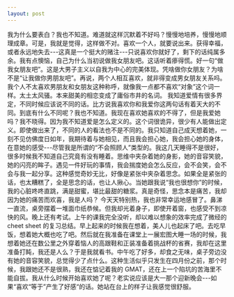 ```yaml
---
layout: post
---
```


我为什么要表白？我也不知道。难道就这样沉默着不好吗？慢慢地培养，慢慢地顺理成章。可是，我就是觉得，这样做不对。喜欢一个人，就要说出来。获得幸福，或者永远地失去---这真是一个挺大的赌注---只说喜欢你就好了，剩下的话纯属多余。我有点懊恼，自己为什么当初说做我女朋友吧。这话听着瘆得慌。好一句“做我女朋友吧”。这是大男子主义以自我为中心的完美体现。凭啥做你女朋友？为啥不是“让我做你男朋友吧”。再说，两个人相互喜欢，就非得变成男女朋友关系吗。我个人不太喜欢男朋友和女朋友这种称呼，就像我一点都不喜欢“对象”这个词一样。太土太风骚。本来甜美的相恋变成了庸俗市井的名词。 我知道爱情有很多界定，不同时候应该说不同的话。比方说我喜欢你和我爱你这两句话有着天大的不同。到底有什么不同呢？我也不知道。我现在喜欢她喜欢的不得了，但是我爱她吗？我不晓得。因为我不知道爱是怎么定义的。这个词很诡异，很少有人能做出定义。即使做出来了，不同的人的看法也不是不同的。我只知道自己成天想着她，一刻不见仿佛度日如年，我期待着与她相见，而且我会担心她，我会担心她的身体，在意她的感受---尽管我是所谓的“不会照顾人”类型的。我这几天睡得不是很好，很多时候我不知道自己究竟有没有睡着。思维中夹杂着她的身影，她的音容笑貌，她的闪亮的眸子。遇见一件好玩的事情，我会揣度她会怎么反应，会不会笑，会不会与我一起分享。这种感觉奇妙无比，好像是紧张中夹杂着思念。如果全是紧张的话，也太糟糕了，全是思念的话，也让人揪心。当她跟我说“我也很想你”的时候，我的心脏咚咚直跳，满是甜蜜，堪比最甜的糖浆。真是奇怪，思念本是痛苦，我却因为她的痛苦而欢喜，我是人吗？ 今天天特别热，我也非常幸运地感冒了。鼻涕一直流，桌旁摆着一堆面巾纸恭候。但我却光着身子，即使开着窗，也感受不到凉快的风。晚上还有考试。上午的课我完全没听，却以难以想象的效率完成了微经的 cheet sheet 的复习总结。早上起来的时候我在想着，美人儿也起床了吧。去吃早饭，想着她大概也吃了吧。然后就在我准备在课堂上一展宏图大睡一场的时候，我想着她还在数公里之外穿着恼人的高跟鞋和正装准备着挑战杯的省赛，我却在这里准备打盹，我还是人么？于是我就看书。中午吃了好多，却食之无味，桌子旁边没有她的音容笑貌，总觉得少了点什么。这种生活似乎只发生在四月份之前，那个时候，我跟她还不是很熟，我还在惦记着我的 GMAT，还在上一个陷坑的苦海里不能自拔。我从什么时候开始喜欢她了呢？老实说应该是大一那个迎新晚会---如果“喜欢“等于”产生了好感“的话。她站在台上的样子让我感觉很舒服。
